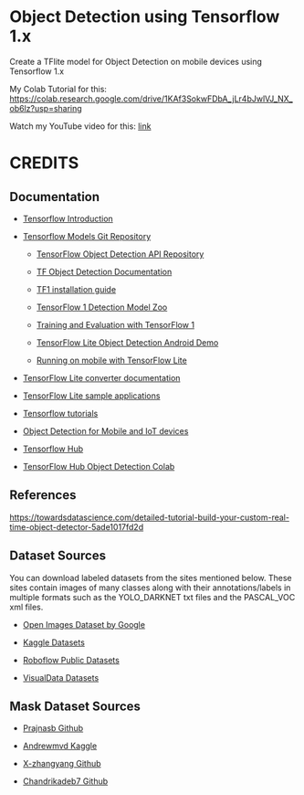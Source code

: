 # Object Detection using Tensorflow 1.x

Create a TFlite model for Object Detection on mobile devices using Tensorflow 1.x

My Colab Tutorial for this:
https://colab.research.google.com/drive/1KAf3SokwFDbA_jLr4bJwlVJ_NX_ob6lz?usp=sharing

Watch my YouTube video for this:
[link](https://www.youtube.com)

# CREDITS

## **Documentation**

*   [Tensorflow Introduction](https://github.com/tensorflow/tensorflow)

*   [Tensorflow Models Git Repository](https://github.com/tensorflow/models)

    *   [TensorFlow Object Detection API Repository](https://github.com/tensorflow/models/tree/master/research/object_detection)

    *   [TF Object Detection Documentation](https://github.com/tensorflow/models/tree/master/research/object_detection/g3doc)

    *   [TF1 installation guide](https://github.com/tensorflow/models/blob/master/research/object_detection/g3doc/tf1.md)

    *   [TensorFlow 1 Detection Model Zoo](https://github.com/tensorflow/models/blob/master/research/object_detection/g3doc/tf1_detection_zoo.md)

    *   [Training and Evaluation with TensorFlow 1](https://github.com/tensorflow/models/blob/master/research/object_detection/g3doc/tf1_training_and_evaluation.md)

    *   [TensorFlow Lite Object Detection Android Demo](https://github.com/tensorflow/examples/tree/master/lite/examples/object_detection/android)

    *   [Running on mobile with TensorFlow Lite](https://github.com/tensorflow/models/blob/master/research/object_detection/g3doc/running_on_mobile_tensorflowlite.md)

*   [TensorFlow Lite converter documentation](https://www.tensorflow.org/lite/convert#using_the_interpreter_from_a_model_file)

*   [TensorFlow Lite sample applications](https://github.com/techzizou/examples/tree/master/lite)

*   [Tensorflow tutorials](https://www.tensorflow.org/tutorials)

*   [Object Detection for Mobile and IoT devices](https://www.tensorflow.org/lite/models/object_detection/overview)

*   [Tensorflow Hub](https://tfhub.dev/)

*   [TensorFlow Hub Object Detection Colab](https://github.com/tensorflow/hub/blob/master/examples/colab/tf2_object_detection.ipynb)

## **References**
https://towardsdatascience.com/detailed-tutorial-build-your-custom-real-time-object-detector-5ade1017fd2d

## **Dataset Sources**
You can download labeled datasets from the sites mentioned below. These sites contain images of many classes along with their annotations/labels in multiple formats such as the YOLO_DARKNET txt files and the PASCAL_VOC xml files.

*   [Open Images Dataset by Google](https://storage.googleapis.com/openimages/web/index.html)

*   [Kaggle Datasets](https://www.kaggle.com/datasets)

*   [Roboflow Public Datasets](https://public.roboflow.com/)

*   [VisualData Datasets](https://www.visualdata.io/discovery)

## **Mask Dataset Sources**
*   [Prajnasb Github](https://github.com/prajnasb/observations)

*   [Andrewmvd Kaggle](https://www.kaggle.com/andrewmvd/face-mask-detection)

*   [X-zhangyang Github](https://github.com/X-zhangyang/Real-World-Masked-Face-Dataset)

*   [Chandrikadeb7 Github](https://github.com/chandrikadeb7/Face-Mask-Detection)
